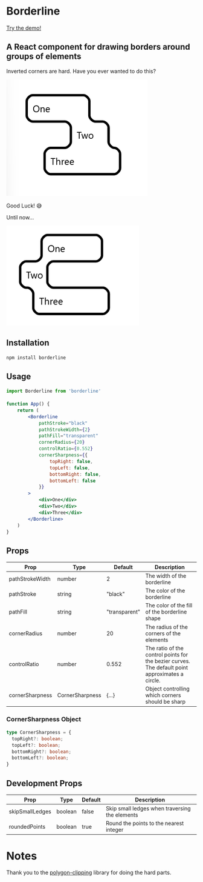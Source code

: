 # Borderline

[Try the demo!](https://mootline.github.io/borderline/)

## A React component for drawing borders around groups of elements

Inverted corners are hard. Have you ever wanted to do this?

![Three uneven divs with a border around them](public/images/simple-three-divs.png)

Good Luck! 😅

Until now... 

![Three uneven divs with a border around them, animated gif](public/gifs/simple-three-divs.gif)

## Installation

```bash
npm install borderline
```

## Usage

```jsx
import Borderline from 'borderline'

function App() {
    return (
        <Borderline
            pathStroke="black"
            pathStrokeWidth={2}
            pathFill="transparent"
            cornerRadius={20}
            controlRatio={0.552}
            cornerSharpness={{
                topRight: false,
                topLeft: false,
                bottomRight: false,
                bottomLeft: false
            }}
        >
            <div>One</div>
            <div>Two</div>
            <div>Three</div>
        </Borderline>
    )
}
```

## Props

| Prop            | Type             | Default       | Description                                                                                     |
| --------------- | ---------------- | ------------- | ----------------------------------------------------------------------------------------------- |
| pathStrokeWidth | number          | 2             | The width of the borderline                                                                     |
| pathStroke      | string          | "black"       | The color of the borderline                                                                     |
| pathFill        | string          | "transparent" | The color of the fill of the borderline shape                                                   |
| cornerRadius    | number          | 20            | The radius of the corners of the elements                                                       |
| controlRatio    | number          | 0.552        | The ratio of the control points for the bezier curves. The default point approximates a circle. |
| cornerSharpness | CornerSharpness | {...}         | Object controlling which corners should be sharp                                                |

### CornerSharpness Object

```typescript
type CornerSharpness = {
  topRight?: boolean;
  topLeft?: boolean;
  bottomRight?: boolean;
  bottomLeft?: boolean;
}
```

## Development Props

| Prop            | Type    | Default | Description                                    |
| --------------- | ------- | ------- | ---------------------------------------------- |
| skipSmallLedges | boolean | false   | Skip small ledges when traversing the elements |
| roundedPoints   | boolean | true    | Round the points to the nearest integer        |

# Notes
Thank you to the [polygon-clipping](https://www.npmjs.com/search?q=polygon-clipping) library for doing the hard parts.